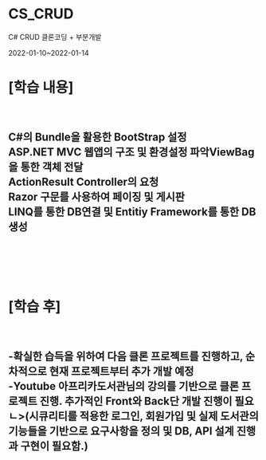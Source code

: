 # CS_CRUD
C# CRUD 클론코딩 + 부분개발

2022-01-10~2022-01-14

<h1>[학습 내용]</h1><br>
  <h2>
    C#의 Bundle을 활용한 BootStrap 설정 <br>
    ASP.NET MVC 웹앱의 구조 및 환경설정 파악ViewBag을 통한 객체 전달<br>
    ActionResult Controller의 요청<br>
    Razor 구문를 사용하여 페이징 및 게시판<br>
    LINQ를 통한 DB연결 및 Entitiy Framework를 통한 DB생성<br>
  </h2>
  <br><br><br><br>
<h1>[학습 후]</h1><br>
    <h2>
    -확실한 습득을 위하여 다음 클론 프로젝트를 진행하고, 순차적으로 현재 프로젝트부터 추가 개발 예정<br>
    -Youtube 아프리카도서관님의 강의를 기반으로 클론 프로젝트 진행. 추가적인 Front와 Back단 개발 진행이 필요<br>
       ㄴ>(시큐리티를 적용한 로그인, 회원가입 및 실제 도서관의 기능들을 기반으로 요구사항을 정의 및 DB, API 설계 진행과 구현이 필요함.)
  </h2>
